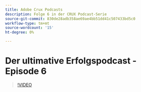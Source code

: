 ```yaml
---
title: Adobe Crux Podcasts
description: Folge 6 in der CRUX Podcast-Serie
source-git-commit: 830de28adb358ae69ae4bb51dd41c507433bd5c0
workflow-type: tm+mt
source-wordcount: '15'
ht-degree: 0%

---
```


# Der ultimative Erfolgspodcast - Episode 6

>[!VIDEO](https://video.tv.adobe.com/v/3429331?quality=12learn=on)

